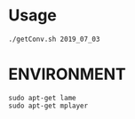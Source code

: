 Usage  
=====  
	./getConv.sh 2019_07_03  
  

ENVIRONMENT  
============  
	sudo apt-get lame
	sudo apt-get mplayer


